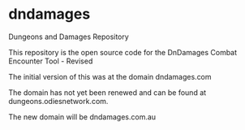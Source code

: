 # dndamages
Dungeons and Damages Repository

This repository is the open source code for the DnDamages Combat Encounter Tool - Revised

The initial version of this was at the domain dndamages.com

The domain has not yet been renewed and can be found at dungeons.odiesnetwork.com.

The new domain will be dndamages.com.au


